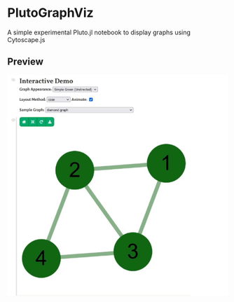# PlutoGraphViz
A simple experimental Pluto.jl notebook to display graphs using Cytoscape.js

## Preview
![Demo of PlutoGraphVis](plutographviz.gif)
